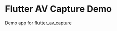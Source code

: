 # Flutter AV Capture Demo
Demo app for [flutter_av_capture](https://github.com/flutter-av-capture/flutter_av_capture)
